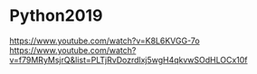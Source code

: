# Python2019

https://www.youtube.com/watch?v=K8L6KVGG-7o
https://www.youtube.com/watch?v=f79MRyMsjrQ&list=PLTjRvDozrdlxj5wgH4qkvwSOdHLOCx10f
